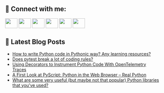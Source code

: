 ## 🔎 Connect with me:
[<img height="32" width="40" src="https://cdn.jsdelivr.net/npm/simple-icons@v5/icons/telegram.svg" />](https://t.me/bullbesh)
[<img height="32" width="40" src="https://cdn.jsdelivr.net/npm/simple-icons@v5/icons/vk.svg" />](https://vk.com/bullbesh)
[<img height="32" width="40" src="https://cdn.jsdelivr.net/npm/simple-icons@v5/icons/twitter.svg" />](https://twitter.com/bullbesh1)
[<img height="32" width="40" src="https://cdn.jsdelivr.net/npm/simple-icons@v5/icons/instagram.svg" />](https://www.instagram.com/bullbesh)
[<img height="32" width="40" src="https://cdn.jsdelivr.net/npm/simple-icons@v5/icons/reddit.svg" />](https://www.reddit.com/user/bullbesh)
[<img height="32" width="40" src="https://cdn.jsdelivr.net/npm/simple-icons@v5/icons/youtube.svg" />](https://www.youtube.com/channel/UCtfjRs6uzgq5mfm8S06WTcg)

## 📕 Latest Blog Posts
<!-- BLOG-POST-LIST:START -->
- [How to write Python code in Pythonic way? Any learning resources?](https://www.reddit.com/r/Python/comments/v70gnb/how_to_write_python_code_in_pythonic_way_any/)
- [Does pytest break a lot of coding rules?](https://www.reddit.com/r/Python/comments/v6zjjo/does_pytest_break_a_lot_of_coding_rules/)
- [Using Decorators to Instrument Python Code With OpenTelemetry Traces](https://www.reddit.com/r/Python/comments/v6xxdw/using_decorators_to_instrument_python_code_with/)
- [A First Look at PyScript: Python in the Web Browser – Real Python](https://www.reddit.com/r/Python/comments/v6wn9m/a_first_look_at_pyscript_python_in_the_web/)
- [What are some very useful &lpar;but maybe not that popular&rpar; Python libraries that you&#39;ve used?](https://www.reddit.com/r/Python/comments/v6wk8s/what_are_some_very_useful_but_maybe_not_that/)
<!-- BLOG-POST-LIST:END -->
